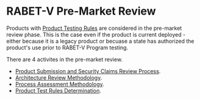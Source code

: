 # RABET-V Pre-Market Review

Products with [Product Testing Rules](/RABET-V_Glossary.md) are considered in the pre-market review phase. This is the case even if the product is current deployed - either because it is a legacy product or becuase a state has authorized the product's use prior to RABET-V Program testing. 

There are 4 activites in the pre-market review. 

* [Product Submission and Security Claims Review Process](Product_Submission_and_Security_Claims_Review_Process.md).
* [Architecture Review Methodology](Architecture_Review_Methodology.md).
* [Process Assessment Methodology](Process_Assessment_Methodology.md).
* [Product Test Rules Determination](Product_Test_Rules_Determination.md).
